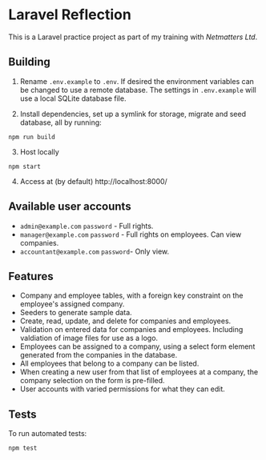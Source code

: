 # Laravel Reflection
This is a Laravel practice project as part of my training with *Netmatters Ltd*.

## Building
1. Rename `.env.example` to `.env`. If desired the environment variables can be changed to use a remote database. The settings in `.env.example` will use a local SQLite database file.

2. Install dependencies, set up a symlink for storage, migrate and seed database, all by running:
```
npm run build
```

3. Host locally
```
npm start
```

4. Access at (by default) http://localhost:8000/

## Available user accounts
* `admin@example.com` `password` - Full rights.
* `manager@example.com` `password` - Full rights on employees. Can view companies.
* `accountant@example.com` `password`- Only view.

## Features
* Company and employee tables, with a foreign key constraint on the employee's assigned company.
* Seeders to generate sample data.
* Create, read, update, and delete for companies and employees.
* Validation on entered data for companies and employees. Including valdiation of image files for use as a logo.
* Employees can be assigned to a company, using a select form element generated from the companies in the database.
* All employees that belong to a company can be listed.
* When creating a new user from that list of employees at a company, the company selection on the form is pre-filled.
* User accounts with varied permissions for what they can edit.

## Tests
To run automated tests:
```
npm test
```
